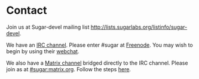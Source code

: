 Contact
=======

Join us at Sugar-devel mailing list
<http://lists.sugarlabs.org/listinfo/sugar-devel>.

We have an [IRC channel][IRC]. Please enter #sugar at
[Freenode][freenode]. You may wish to begin by using their
[webchat][webchat].

We also have a [Matrix channel][Matrix] bridged directly to the IRC channel. 
Please join as at [#sugar:matrix.org](https://matrix.to/#/#sugar:matrix.org). 
Follow the steps [here][matrix-reg-wiki].

[IRC]: https://opensource.com/article/16/6/irc-quickstart-guide
[freenode]: https://freenode.net/
[webchat]: https://webchat.freenode.net/
[Matrix]: https://www.matrix.org/
[matrix-reg-wiki]: https://wiki.sugarlabs.org/go/Matrix#How_to_use_Matrix_channels

